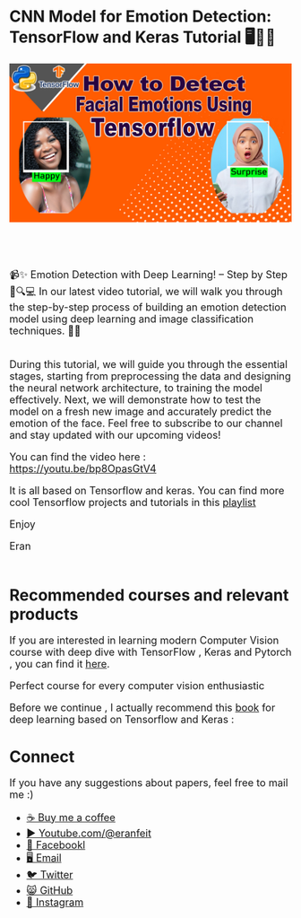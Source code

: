 # CNN Model for Emotion Detection: TensorFlow and Keras Tutorial 🖥️🤔😀

<p align="center">
  <img width="800" src="Tensorflow facial emotions.jpg" "image">
</p>

##
<br/><br/> 

<font size= "4" >
📹✨ Emotion Detection with Deep Learning! – Step by Step 🌟🔍💻
In our latest video tutorial, we will walk you through the step-by-step process of building an emotion detection model using deep learning and image classification techniques. 🤖📸
<br/><br/> 

During this tutorial, we will guide you through the essential stages, starting from preprocessing the data and designing the neural network architecture, to training the model effectively.
Next, we will demonstrate how to test the model on a fresh new image and accurately predict the emotion of the face.
Feel free to subscribe to our channel and stay updated with our upcoming videos!

You can find the video here : https://youtu.be/bp8OpasGtV4

It is all based on Tensorflow and keras.
You can find more cool Tensorflow projects and tutorials in this [playlist](https://youtube.com/playlist?list=PLdkryDe59y4Ze9_12JhWu3cs-lOGYwYeD)

Enjoy

Eran
<br/><br/> 

</font>

# Recommended courses and relevant products 
<font size= "4" >

If you are interested in learning modern Computer Vision course with deep dive with TensorFlow , Keras and Pytorch , you can find it [here](http://bit.ly/3HeDy1V).

Perfect course for every computer vision enthusiastic

Before we continue , I actually recommend this [book](https://amzn.to/3STWZ2N) for deep learning based on Tensorflow and Keras : 


</font>

# Connect

<font size= "4" >
If you have any suggestions about papers, feel free to mail me :)

- [☕ Buy me a coffee](https://ko-fi.com/eranfeit)
- [▶️ Youtube.com/@eranfeit](youtube.com/@eranfeit?sub_confirmation=1)
- [🐙 Facebookl](https://www.facebook.com/groups/3080601358933585)
- [🖥️ Email](mailto:feitgemel@gmail.com)
- [🐦 Twitter](https://twitter.com/eran_feit )
- [😸 GitHub](https://github.com/feitgemel)
- [📸 Instagram](https://www.instagram.com/eran_feit/)
</font>

